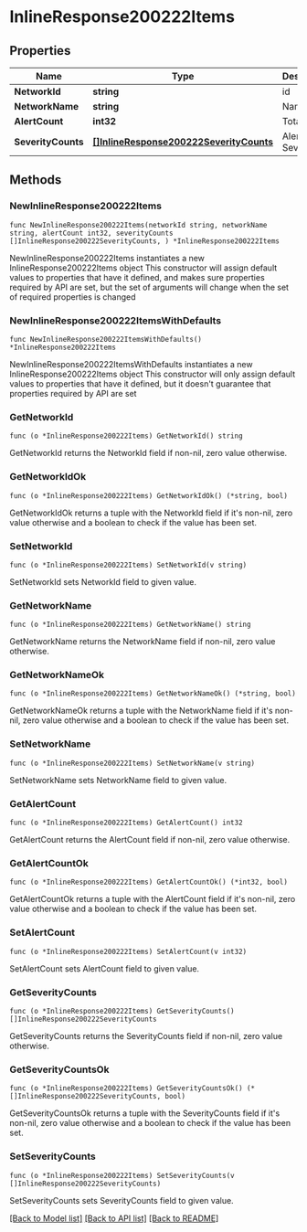 # InlineResponse200222Items

## Properties

Name | Type | Description | Notes
------------ | ------------- | ------------- | -------------
**NetworkId** | **string** | id | 
**NetworkName** | **string** | Name | 
**AlertCount** | **int32** | Total Alerts | 
**SeverityCounts** | [**[]InlineResponse200222SeverityCounts**](InlineResponse200222SeverityCounts.md) | Alerts By Severity | 

## Methods

### NewInlineResponse200222Items

`func NewInlineResponse200222Items(networkId string, networkName string, alertCount int32, severityCounts []InlineResponse200222SeverityCounts, ) *InlineResponse200222Items`

NewInlineResponse200222Items instantiates a new InlineResponse200222Items object
This constructor will assign default values to properties that have it defined,
and makes sure properties required by API are set, but the set of arguments
will change when the set of required properties is changed

### NewInlineResponse200222ItemsWithDefaults

`func NewInlineResponse200222ItemsWithDefaults() *InlineResponse200222Items`

NewInlineResponse200222ItemsWithDefaults instantiates a new InlineResponse200222Items object
This constructor will only assign default values to properties that have it defined,
but it doesn't guarantee that properties required by API are set

### GetNetworkId

`func (o *InlineResponse200222Items) GetNetworkId() string`

GetNetworkId returns the NetworkId field if non-nil, zero value otherwise.

### GetNetworkIdOk

`func (o *InlineResponse200222Items) GetNetworkIdOk() (*string, bool)`

GetNetworkIdOk returns a tuple with the NetworkId field if it's non-nil, zero value otherwise
and a boolean to check if the value has been set.

### SetNetworkId

`func (o *InlineResponse200222Items) SetNetworkId(v string)`

SetNetworkId sets NetworkId field to given value.


### GetNetworkName

`func (o *InlineResponse200222Items) GetNetworkName() string`

GetNetworkName returns the NetworkName field if non-nil, zero value otherwise.

### GetNetworkNameOk

`func (o *InlineResponse200222Items) GetNetworkNameOk() (*string, bool)`

GetNetworkNameOk returns a tuple with the NetworkName field if it's non-nil, zero value otherwise
and a boolean to check if the value has been set.

### SetNetworkName

`func (o *InlineResponse200222Items) SetNetworkName(v string)`

SetNetworkName sets NetworkName field to given value.


### GetAlertCount

`func (o *InlineResponse200222Items) GetAlertCount() int32`

GetAlertCount returns the AlertCount field if non-nil, zero value otherwise.

### GetAlertCountOk

`func (o *InlineResponse200222Items) GetAlertCountOk() (*int32, bool)`

GetAlertCountOk returns a tuple with the AlertCount field if it's non-nil, zero value otherwise
and a boolean to check if the value has been set.

### SetAlertCount

`func (o *InlineResponse200222Items) SetAlertCount(v int32)`

SetAlertCount sets AlertCount field to given value.


### GetSeverityCounts

`func (o *InlineResponse200222Items) GetSeverityCounts() []InlineResponse200222SeverityCounts`

GetSeverityCounts returns the SeverityCounts field if non-nil, zero value otherwise.

### GetSeverityCountsOk

`func (o *InlineResponse200222Items) GetSeverityCountsOk() (*[]InlineResponse200222SeverityCounts, bool)`

GetSeverityCountsOk returns a tuple with the SeverityCounts field if it's non-nil, zero value otherwise
and a boolean to check if the value has been set.

### SetSeverityCounts

`func (o *InlineResponse200222Items) SetSeverityCounts(v []InlineResponse200222SeverityCounts)`

SetSeverityCounts sets SeverityCounts field to given value.



[[Back to Model list]](../README.md#documentation-for-models) [[Back to API list]](../README.md#documentation-for-api-endpoints) [[Back to README]](../README.md)


